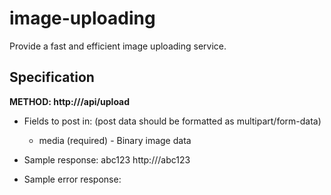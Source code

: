 image-uploading
===============

Provide a fast and efficient image uploading service.


Specification
-------------

**METHOD: http://<hostname>/api/upload**

* Fields to post in:
  (post data should be formatted as multipart/form-data)
  * media (required) - Binary image data
    

* Sample response:
        <?xml version="1.0" encoding="UTF-8"?>
        <rsp stat="ok">
        <mediaid>abc123</mediaid>
        <mediaurl>http://<hostname>/abc123</mediaurl>
        </rsp>


* Sample error response:
        <?xml version="1.0" encoding="UTF-8"?>
        <rsp stat="fail">
        <err code="1001" />
        </rsp>



